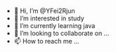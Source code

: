 - 👋 Hi, I’m @YFei2Rjun
- 👀 I’m interested in study
- 🌱 I’m currently learning java
- 💞️ I’m looking to collaborate on ...
- 📫 How to reach me ...

<!---
YFei2Rjun/YFei2Rjun is a ✨ special ✨ repository because its `README.md` (this file) appears on your GitHub profile.
You can click the Preview link to take a look at your changes.
--->
